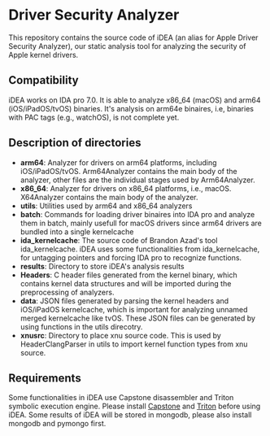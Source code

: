 # Driver Security Analyzer

This repository contains the source code of iDEA (an alias for Apple Driver Security Analyzer), our static analysis tool for analyzing the security of Apple kernel drivers.

## Compatibility 

iDEA works on IDA pro 7.0. It is able to analyze x86_64 (macOS) and arm64 (iOS/iPadOS/tvOS) binaries. It's analysis on arm64e binaires, i.e, binaries with PAC tags (e.g., watchOS), is not complete yet.

## Description of directories

* **arm64**: Analyzer for drivers on arm64 platforms, including iOS/iPadOS/tvOS. Arm64Analyzer contains the main body of the analyzer, other files are the individual stages used by Arm64Analyzer.
* **x86_64**: Analyzer for drivers on x86_64 platforms, i.e., macOS. X64Analyzer contains the main body of the analyzer.
* **utils**: Utilities used by arm64 and x86_64 analyzers
* **batch**: Commands for loading driver binaires into IDA pro and analyze them in batch, mainly usefull for macOS drivers since arm64 drivers are bundled into a single kernelcache
* **ida_kernelcache**: The source code of Brandon Azad's tool ida_kernelcache. iDEA uses some functionalities from ida_kernelcache, for untagging pointers and forcing IDA pro to recognize functions. 
* **results**: Directory to store iDEA's analysis results
* **Headers**: C header files generated from the kernel binary, which contains kernel data structures and will be imported during the preprocessing of analyzers.
* **data**: JSON files generated by parsing the kernel headers and iOS/iPadOS kernelcache, which is important for analyzing unnamed merged kernelcache like tvOS. These JSON files can be generated by using functions in the utils direcotry.
* **xnusrc**: Directory to place xnu source code. This is used by HeaderClangParser in utils to import kernel function types from xnu source.


## Requirements

Some functionalities in iDEA use Capstone disassembler and Triton symbolic execution engine. Please install [Capstone](https://github.com/aquynh/capstone) and [Triton](https://github.com/JonathanSalwan/Triton) before using iDEA. Some results of iDEA will be stored in mongodb, please also install mongodb and pymongo first.
 
